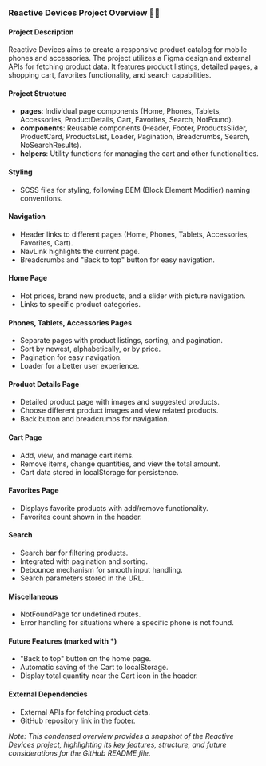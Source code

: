 ### Reactive Devices Project Overview 📱🛒

#### Project Description
Reactive Devices aims to create a responsive product catalog for mobile phones and accessories. The project utilizes a Figma design and external APIs for fetching product data. It features product listings, detailed pages, a shopping cart, favorites functionality, and search capabilities.

#### Project Structure
- **pages**: Individual page components (Home, Phones, Tablets, Accessories, ProductDetails, Cart, Favorites, Search, NotFound).
- **components**: Reusable components (Header, Footer, ProductsSlider, ProductCard, ProductsList, Loader, Pagination, Breadcrumbs, Search, NoSearchResults).
- **helpers**: Utility functions for managing the cart and other functionalities.

#### Styling
- SCSS files for styling, following BEM (Block Element Modifier) naming conventions.

#### Navigation
- Header links to different pages (Home, Phones, Tablets, Accessories, Favorites, Cart).
- NavLink highlights the current page.
- Breadcrumbs and "Back to top" button for easy navigation.

#### Home Page
- Hot prices, brand new products, and a slider with picture navigation.
- Links to specific product categories.

#### Phones, Tablets, Accessories Pages
- Separate pages with product listings, sorting, and pagination.
- Sort by newest, alphabetically, or by price.
- Pagination for easy navigation.
- Loader for a better user experience.

#### Product Details Page
- Detailed product page with images and suggested products.
- Choose different product images and view related products.
- Back button and breadcrumbs for navigation.

#### Cart Page
- Add, view, and manage cart items.
- Remove items, change quantities, and view the total amount.
- Cart data stored in localStorage for persistence.

#### Favorites Page
- Displays favorite products with add/remove functionality.
- Favorites count shown in the header.

#### Search
- Search bar for filtering products.
- Integrated with pagination and sorting.
- Debounce mechanism for smooth input handling.
- Search parameters stored in the URL.

#### Miscellaneous
- NotFoundPage for undefined routes.
- Error handling for situations where a specific phone is not found.

#### Future Features (marked with *)
- "Back to top" button on the home page.
- Automatic saving of the Cart to localStorage.
- Display total quantity near the Cart icon in the header.

#### External Dependencies
- External APIs for fetching product data.
- GitHub repository link in the footer.

*Note: This condensed overview provides a snapshot of the Reactive Devices project, highlighting its key features, structure, and future considerations for the GitHub README file.*
